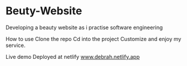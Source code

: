 # Beuty-Website
Developing a beauty website as i practise software engineering

How to use
 Clone the repo
 Cd into the project
 Customize and enjoy my service.

Live demo
Deployed at netlify 
www.debrah.netlify.app
